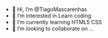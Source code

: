- 👋 Hi, I’m @TiagoMascarenhas
- 👀 I’m interested in Learn coding
- 🌱 I’m currently learning HTML5 CSS
- 💞️ I’m looking to collaborate on ...


<!---
TiagoMascarenhas/TiagoMascarenhas is a ✨ special ✨ repository because its `README.md` (this file) appears on your GitHub profile.
You can click the Preview link to take a look at your changes.
--->
